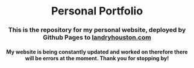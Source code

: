 <h1 align='center'>Personal Portfolio</h1>

<h3 align='center'>This is the repository for my personal website, deployed by Github Pages to <a href="https://landryhouston.com/">landryhouston.com</a> </h3>

<h4 align='center'>My website is being constantly updated and worked on therefore there will be errors at the moment. Thank you for stopping by!</h4>
